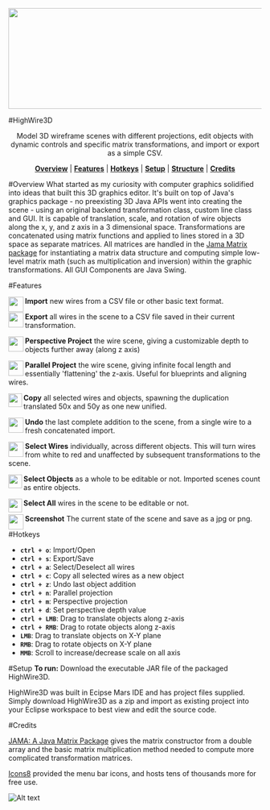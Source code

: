 <p align="center">
<img align="center" src="https://raw.githubusercontent.com/jakewebber/HighWire3D/master/highwirelogo.png" width="800" height="200">
</p>
#HighWire3D
<p align="center">
Model 3D wireframe scenes 
with different projections, edit objects with dynamic controls and specific matrix transformations, and import or export as a simple CSV. </p>
<p align="center">
<b><a href="#overview">Overview</a></b>
|
<b><a href="#features">Features</a></b>
|
<b><a href="#hotkeys">Hotkeys</a></b>
|
<b><a href="#setup">Setup</a></b>
|
<b><a href="#structure">Structure</a></b>
|
<b><a href="#credits">Credits</a></b>

</p>

#Overview
What started as my curiosity with computer graphics solidified into ideas that built this 3D graphics editor. It's built on top of Java's graphics package - no preexisting 3D Java APIs went into creating the scene - using an original backend transformation class, custom line class and GUI. It is capable of translation, scale, and rotation of wire objects along the x, y, and z axis in a 3 dimensional space. Transformations are concatenated using matrix functions and applied to lines stored in a 3D space as separate matrices. All matrices are handled in the <a href="http://math.nist.gov/javanumerics/jama/">Jama Matrix package</a> for instantiating a matrix data structure and computing simple low-level matrix math (such as multiplication and inversion) within the graphic transformations. All GUI Components are Java Swing. 

#Features
<p>
<img align="left" src="https://raw.githubusercontent.com/jakewebber/HighWire3D/master/res/Import-64.png" width="30" height="30">
<b>Import</b> new wires from a CSV file or other basic text format. 
</p><p>
<img align="left" src="https://raw.githubusercontent.com/jakewebber/HighWire3D/master/res/Export-64.png" width="30" height="30">
<b>Export</b> all wires in the scene to a CSV file saved in their current transformation. 
</p><p>
<img align="left" src="https://github.com/jakewebber/HighWire3D/blob/master/res/Do%20Not%20Tilt-64.png" width="30" height="30">
<b>Perspective Project</b> the wire scene, giving a customizable depth to objects further away (along z axis) 
</p><p>
<img align="left" src="https://github.com/jakewebber/HighWire3D/blob/master/res/Rhombus-64.png" width="30" height="30">
<b>Parallel Project</b> the wire scene, giving infinite focal length and essentially 'flattening' the z-axis. Useful for blueprints and aligning wires. 
</p><p>
<img align="left" src="https://raw.githubusercontent.com/jakewebber/HighWire3D/master/res/copy.png" width="27" height="27">
<b>Copy</b> all selected wires and objects, spawning the duplication translated 50x and 50y as one new unified. 
</p><p>
<img align="left" src="https://github.com/jakewebber/HighWire3D/blob/master/res/Undo.png" width="30" height="30">
<b>Undo</b> the last complete addition to the scene, from a single wire to a fresh concatenated import. 
</p><p>
<img align="left" src="https://github.com/jakewebber/HighWire3D/blob/master/res/LineSelect.png" width="30" height="30">
<b>Select Wires</b> individually, across different objects. This will turn wires from white to red and unaffected by subsequent transformations to the scene. 
</p><p>
<img align="left" src="https://github.com/jakewebber/HighWire3D/blob/master/res/ObjectSelect.png" width="27" height="27">
<b>Select Objects</b> as a whole to be editable or not. Imported scenes count as entire objects. 
</p><p>
<img align="left" src="https://github.com/jakewebber/HighWire3D/blob/master/res/selectAllNon.png" width="27" height="27">
<b>Select All</b> wires in the scene to be editable or not. 
</p>
<img align="left" src="https://raw.githubusercontent.com/jakewebber/HighWire3D/master/res/screenshot.png" width="30" height="30">
<b>Screenshot</b> The current state of the scene and save as a jpg or png. 
</p>

#Hotkeys
- **`ctrl + o`**: Import/Open
- **`ctrl + s`**: Export/Save
- **`ctrl + a`**: Select/Deselect all wires
- **`ctrl + c`**: Copy all selected wires as a new object
- **`ctrl + z`**: Undo last object addition
- **`ctrl + n`**: Parallel projection
- **`ctrl + m`**: Perspective projection
- **`ctrl + d`**: Set perspective depth value
- **`ctrl + LMB`**: Drag to translate objects along z-axis
- **`ctrl + RMB`**: Drag to rotate objects along z-axis
- **`LMB`**: Drag to translate objects on X-Y plane
- **`RMB`**: Drag to rotate objects on X-Y plane
- **`MMB`**: Scroll to increase/decrease scale on all axis


#Setup
<b>To run:</b> Download the executable JAR file of the packaged HighWire3D. 
<p>HighWire3D was built in Ecipse Mars IDE and has project files supplied. Simply download HighWire3D as a zip and import as existing project into your Eclipse workspace to best view and edit the source code. 
</p>

#Credits
<p> <a href="http://math.nist.gov/javanumerics/jama/">JAMA: A Java Matrix Package</a> gives the matrix constructor from a double array and the basic matrix multiplication method needed to compute more complicated transformation matrices. 
</p>
<p>  <a href="https://icons8.com/">Icons8</a> provided the menu bar icons, and hosts tens of thousands more for free use. 



![Alt text](https://raw.githubusercontent.com/jakewebber/HighWire3D/master/houserotation.gif?raw=true "Demo")
